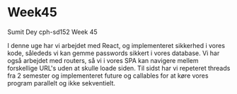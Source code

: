# Week45

Sumit Dey
cph-sd152
Week 45

I denne uge har vi arbejdet med React, og implementeret sikkerhed i vores kode, sålededs vi kan gemme passwords sikkert i vores database. 
Vi har også arbejdet med routers, så vi i vores SPA kan navigere mellem forskellige URL's uden at skulle loade siden. 
Til sidst har vi repeteret threads fra 2 semester og implementeret future og callables for at køre vores program parallelt og ikke sekventielt. 
